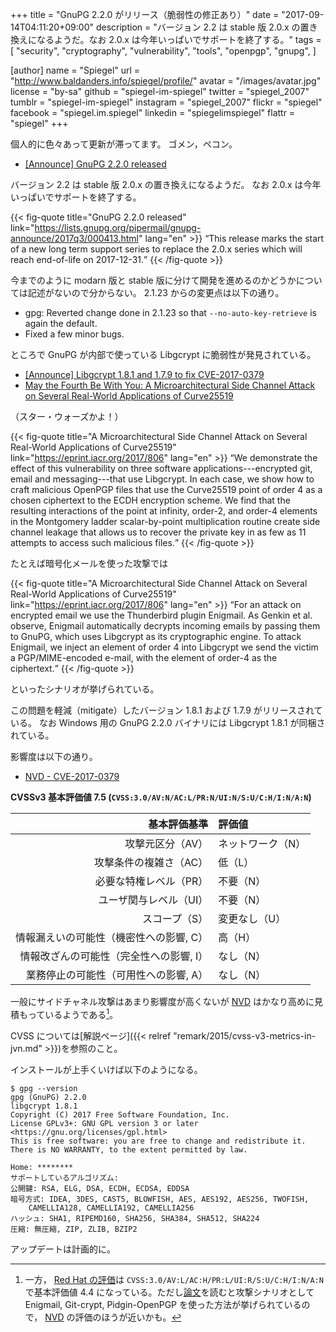 +++
title = "GnuPG 2.2.0 がリリース（脆弱性の修正あり）"
date =  "2017-09-14T04:11:20+09:00"
description = "バージョン 2.2 は stable 版 2.0.x の置き換えになるようだ。なお 2.0.x は今年いっぱいでサポートを終了する。"
tags = [
  "security",
  "cryptography",
  "vulnerability",
  "tools",
  "openpgp",
  "gnupg",
]

[author]
  name      = "Spiegel"
  url       = "http://www.baldanders.info/spiegel/profile/"
  avatar    = "/images/avatar.jpg"
  license   = "by-sa"
  github    = "spiegel-im-spiegel"
  twitter   = "spiegel_2007"
  tumblr    = "spiegel-im-spiegel"
  instagram = "spiegel_2007"
  flickr    = "spiegel"
  facebook  = "spiegel.im.spiegel"
  linkedin  = "spiegelimspiegel"
  flattr    = "spiegel"
+++

個人的に色々あって更新が滞ってます。
ゴメン，ペコン。

- [[Announce] GnuPG 2.2.0 released](https://lists.gnupg.org/pipermail/gnupg-announce/2017q3/000413.html)

バージョン 2.2 は stable 版 2.0.x の置き換えになるようだ。
なお 2.0.x は今年いっぱいでサポートを終了する。

{{< fig-quote title="GnuPG 2.2.0 released" link="https://lists.gnupg.org/pipermail/gnupg-announce/2017q3/000413.html" lang="en" >}}
<q>This release marks the start of a new long term support series to replace the 2.0.x series which will reach end-of-life on 2017-12-31.</q>
{{< /fig-quote >}}

今までのように modarn 版と stable 版に分けて開発を進めるのかどうかについては記述がないので分からない。
2.1.23 からの変更点は以下の通り。

* gpg: Reverted change done in 2.1.23 so that `--no-auto-key-retrieve` is again the default.
* Fixed a few minor bugs.

ところで GnuPG が内部で使っている Libgcrypt に脆弱性が発見されている。

- [[Announce] Libgcrypt 1.8.1 and 1.7.9 to fix CVE-2017-0379](https://lists.gnupg.org/pipermail/gnupg-announce/2017q3/000414.html)
- [May the Fourth Be With You: A Microarchitectural Side Channel Attack on Several Real-World Applications of Curve25519](https://eprint.iacr.org/2017/806)

（スター・ウォーズかよ！）

{{< fig-quote title="A Microarchitectural Side Channel Attack on Several Real-World Applications of Curve25519" link="https://eprint.iacr.org/2017/806" lang="en" >}}
<q>We demonstrate the effect of this vulnerability on three software applications---encrypted git, email and messaging---that use Libgcrypt. In each case, we show how to craft malicious OpenPGP files that use the Curve25519 point of order 4 as a chosen ciphertext to the ECDH encryption scheme. We find that the resulting interactions of the point at infinity, order-2, and order-4 elements in the Montgomery ladder scalar-by-point multiplication routine create side channel leakage that allows us to recover the private key in as few as 11 attempts to access such malicious files.</q>
{{< /fig-quote >}}

たとえば暗号化メールを使った攻撃では

{{< fig-quote title="A Microarchitectural Side Channel Attack on Several Real-World Applications of Curve25519" link="https://eprint.iacr.org/2017/806" lang="en" >}}
<q>For an attack on encrypted email we use the Thunderbird plugin Enigmail. As Genkin et al. observe, Enigmail automatically decrypts incoming emails by passing them to GnuPG, which uses Libgcrypt as its cryptographic engine. To attack Enigmail, we inject an element of order 4 into Libgcrypt we send the victim a PGP/MIME-encoded e-mail, with the element of order-4 as the ciphertext.</q>
{{< /fig-quote >}}

といったシナリオが挙げられている。

この問題を軽減（mitigate）したバージョン 1.8.1 および 1.7.9 がリリースされている。
なお Windows 用の GnuPG 2.2.0 バイナリには Libgcrypt 1.8.1 が同梱されている。

影響度は以下の通り。

- [NVD - CVE-2017-0379](https://nvd.nist.gov/vuln/detail/CVE-2017-0379)

**CVSSv3 基本評価値 7.5 (`CVSS:3.0/AV:N/AC:L/PR:N/UI:N/S:U/C:H/I:N/A:N`)**

| 基本評価基準                            | 評価値            |
|----------------------------------------:|:------------------|
| 攻撃元区分（AV）                        | ネットワーク（N） |
| 攻撃条件の複雑さ（AC）                  | 低（L）           |
| 必要な特権レベル（PR）                  | 不要（N）         |
| ユーザ関与レベル（UI）                  | 不要（N）         |
| スコープ（S）                           | 変更なし（U）     |
| 情報漏えいの可能性（機密性への影響, C） | 高（H）           |
| 情報改ざんの可能性（完全性への影響, I） | なし（N）         |
| 業務停止の可能性（可用性への影響, A）   | なし（N）         |

一般にサイドチャネル攻撃はあまり影響度が高くないが [NVD] はかなり高めに見積もっているようである[^rh1]。

[^rh1]: 一方， [Red Hat の評価](https://access.redhat.com/security/cve/cve-2017-0379)は `CVSS:3.0/AV:L/AC:H/PR:L/UI:R/S:U/C:H/I:N/A:N` で基本評価値 4.4 になっている。ただし[論文]を読むと攻撃シナリオとして Enigmail, Git-crypt, Pidgin-OpenPGP を使った方法が挙げられているので， [NVD] の評価のほうが近いかも。

CVSS については[解説ページ]({{< relref "remark/2015/cvss-v3-metrics-in-jvn.md" >}})を参照のこと。

インストールが上手くいけば以下のようになる。

```text
$ gpg --version
gpg (GnuPG) 2.2.0
libgcrypt 1.8.1
Copyright (C) 2017 Free Software Foundation, Inc.
License GPLv3+: GNU GPL version 3 or later <https://gnu.org/licenses/gpl.html>
This is free software: you are free to change and redistribute it.
There is NO WARRANTY, to the extent permitted by law.

Home: ********
サポートしているアルゴリズム:
公開鍵: RSA, ELG, DSA, ECDH, ECDSA, EDDSA
暗号方式: IDEA, 3DES, CAST5, BLOWFISH, AES, AES192, AES256, TWOFISH,
    CAMELLIA128, CAMELLIA192, CAMELLIA256
ハッシュ: SHA1, RIPEMD160, SHA256, SHA384, SHA512, SHA224
圧縮: 無圧縮, ZIP, ZLIB, BZIP2
```

アップデートは計画的に。

[NVD]: https://nvd.nist.gov/ "National Vulnerability Database"
[論文]: https://eprint.iacr.org/2017/806 "May the Fourth Be With You: A Microarchitectural Side Channel Attack on Several Real-World Applications of Curve25519"
